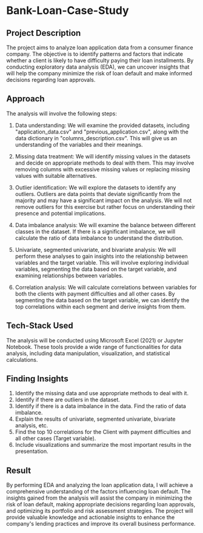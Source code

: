 # Bank-Loan-Case-Study

## Project Description

The project aims to analyze loan application data from a consumer finance company. The objective is to identify patterns and factors that indicate whether a client is likely to have difficulty paying their loan installments. By conducting exploratory data analysis (EDA), we can uncover insights that will help the company minimize the risk of loan default and make informed decisions regarding loan approvals.

## Approach

The analysis will involve the following steps:

1. Data understanding: We will examine the provided datasets, including "application_data.csv" and "previous_application.csv", along with the data dictionary in "columns_description.csv". This will give us an understanding of the variables and their meanings.

2. Missing data treatment: We will identify missing values in the datasets and decide on appropriate methods to deal with them. This may involve removing columns with excessive missing values or replacing missing values with suitable alternatives.

3. Outlier identification: We will explore the datasets to identify any outliers. Outliers are data points that deviate significantly from the majority and may have a significant impact on the analysis. We will not remove outliers for this exercise but rather focus on understanding their presence and potential implications.

4. Data imbalance analysis: We will examine the balance between different classes in the dataset. If there is a significant imbalance, we will calculate the ratio of data imbalance to understand the distribution.

5. Univariate, segmented univariate, and bivariate analysis: We will perform these analyses to gain insights into the relationship between variables and the target variable. This will involve exploring individual variables, segmenting the data based on the target variable, and examining relationships between variables.

6. Correlation analysis: We will calculate correlations between variables for both the clients with payment difficulties and all other cases. By segmenting the data based on the target variable, we can identify the top correlations within each segment and derive insights from them.

## Tech-Stack Used

The analysis will be conducted using Microsoft Excel (2021)  or Jupyter Notebook. These tools provide a wide range of functionalities for data analysis, including data manipulation, visualization, and statistical calculations.

## Finding Insights

1. Identify the missing data and use appropriate methods to deal with it.
2. Identify if there are outliers in the dataset.
3. Identify if there is a data imbalance in the data. Find the ratio of data imbalance.
4. Explain the results of univariate, segmented univariate, bivariate analysis, etc.
5. Find the top 10 correlations for the Client with payment difficulties and all other cases (Target variable).
6. Include visualizations and summarize the most important results in the presentation.

## Result

By performing EDA and analyzing the loan application data, I will achieve a comprehensive understanding of the factors influencing loan default. 
The insights gained from the analysis will assist the company in minimizing the risk of loan default, making appropriate decisions regarding loan approvals, and optimizing its portfolio and risk assessment strategies. 
The project will provide valuable knowledge and actionable insights to enhance the company's lending practices and improve its overall business performance.





